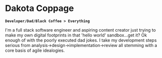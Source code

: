 # Dakota Coppage

**`Developer/Dad/Black Coffee > Everything `**

I'm a full stack software engineer and aspiring content creator just trying to make my own digital footprints in that 'hello world' sandbox...get it? Ok enough of with the poorly executed dad jokes. I take my development steps serious from analysis->design->implementation->review all stemming with a core basis of agile idealogies. 

  <p align="center">
    <a href="https://www.linkedin.com/in/dkc86/">
    <a href="https://buymeacoffee.com/devvjs">
    <!-- <a href=""> -->
  </p>

<!--
**devvJS/devvJS** is a ✨ _special_ ✨ repository because its `README.md` (this file) appears on your GitHub profile.

Here are some ideas to get you started:

- 🔭 I’m currently working on ...
- 🌱 I’m currently learning ...
- 👯 I’m looking to collaborate on ...
- 🤔 I’m looking for help with ...
- 💬 Ask me about ...
- 📫 How to reach me: ...
- 😄 Pronouns: ...
- ⚡ Fun fact: ...
-->
